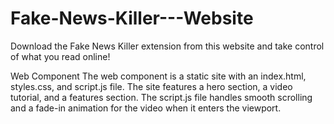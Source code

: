 # Fake-News-Killer---Website
Download the Fake News Killer extension from this website and take control of what you read online!

Web Component
The web component is a static site with an index.html, styles.css, and script.js file. The site features a hero section, a video tutorial, and a features section. The script.js file handles smooth scrolling and a fade-in animation for the video when it enters the viewport.
